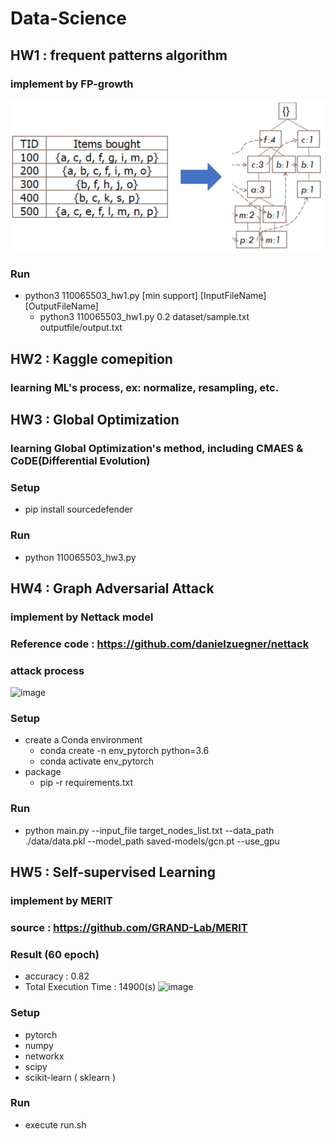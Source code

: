 # Data-Science

## HW1 : frequent patterns algorithm
### implement by FP-growth
![](https://github.com/youthink0/Data-Science/blob/master/HW1/FP-growth.png)
### Run
* python3 110065503_hw1.py [min support] [InputFileName] [OutputFileName] 
  * python3 110065503_hw1.py 0.2 dataset/sample.txt outputfile/output.txt

## HW2 : Kaggle comepition
### learning ML's process, ex: normalize, resampling, etc.

## HW3 : Global Optimization
### learning Global Optimization's method, including CMAES & CoDE(Differential Evolution)
### Setup
* pip install sourcedefender
### Run
* python 110065503_hw3.py

## HW4 : Graph Adversarial Attack
### implement by Nettack model
### Reference code : https://github.com/danielzuegner/nettack
### attack process
![image](https://user-images.githubusercontent.com/62932654/172207644-0a5d0f0a-735f-4c52-9523-d45d0b76653e.png)
### Setup
* create a Conda environment
  * conda create -n env_pytorch python=3.6
  * conda activate env_pytorch
* package
  * pip -r requirements.txt
### Run
* python main.py --input_file target_nodes_list.txt --data_path ./data/data.pkl --model_path saved-models/gcn.pt --use_gpu

## HW5 : Self-supervised Learning 
### implement by MERIT
### source : https://github.com/GRAND-Lab/MERIT
### Result (60 epoch)
* accuracy : 0.82
* Total Execution Time : 14900(s)
![image](https://user-images.githubusercontent.com/62932654/176852335-334c9d21-ed3d-41d6-bf7a-0ad94cbf6b52.png)
### Setup
* pytorch
* numpy
* networkx
* scipy
* scikit-learn ( sklearn )
### Run
* execute run.sh



